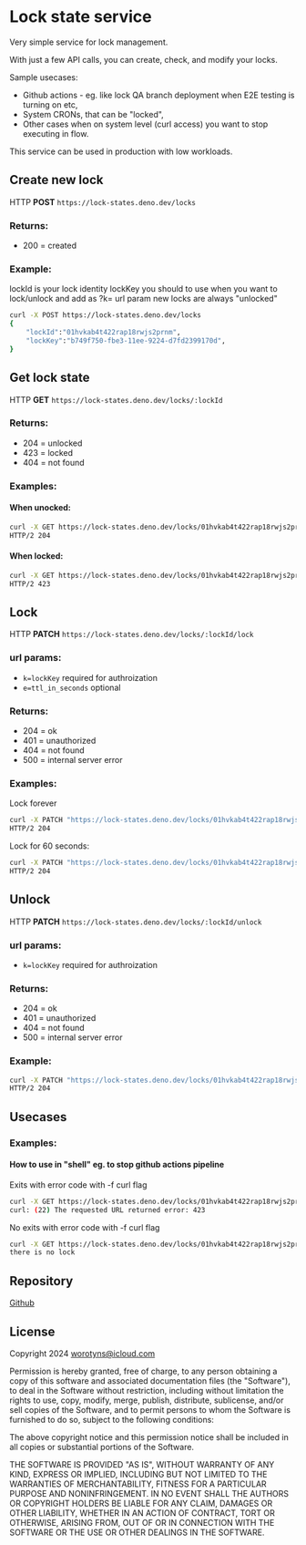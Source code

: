 # Lock state service

Very simple service for lock management. 

With just a few API calls, you can create, check, and modify your locks.

Sample usecases:
 - Github actions - eg. like lock QA branch deployment when E2E testing is turning on etc,
 - System CRONs, that can be "locked",
 - Other cases when on system level (curl access) you want to stop executing in flow.

This service can be used in production with low workloads.

## Create new lock
HTTP **POST** `https://lock-states.deno.dev/locks`
### Returns:
- 200 = created
### Example:
lockId is your lock identity
lockKey you should to use when you want to lock/unlock and add as ?k=<lockKey> url param
new locks are always "unlocked"
```sh
curl -X POST https://lock-states.deno.dev/locks            
{
    "lockId":"01hvkab4t422rap18rwjs2prnm",
    "lockKey":"b749f750-fbe3-11ee-9224-d7fd2399170d",
}
```

## Get lock state
HTTP **GET** `https://lock-states.deno.dev/locks/:lockId`
### Returns:
- 204 = unlocked
- 423 = locked
- 404 = not found

### Examples:
#### When unocked:
```sh
curl -X GET https://lock-states.deno.dev/locks/01hvkab4t422rap18rwjs2prnm -I
HTTP/2 204
```
#### When locked:
```sh
curl -X GET https://lock-states.deno.dev/locks/01hvkab4t422rap18rwjs2prnm -I
HTTP/2 423
```

## Lock
HTTP **PATCH** `https://lock-states.deno.dev/locks/:lockId/lock`
### url params:
- `k=lockKey` required for authroization
- `e=ttl_in_seconds` optional
### Returns:
- 204 = ok
- 401 = unauthorized
- 404 = not found
- 500 = internal server error
### Examples:
Lock forever
```sh
curl -X PATCH "https://lock-states.deno.dev/locks/01hvkab4t422rap18rwjs2prnm/lock?k=b749f750-fbe3-11ee-9224-d7fd2399170d" -I
HTTP/2 204
```
Lock for 60 seconds:
```sh
curl -X PATCH "https://lock-states.deno.dev/locks/01hvkab4t422rap18rwjs2prnm/lock?k=b749f750-fbe3-11ee-9224-d7fd2399170d&e=60" -I
HTTP/2 204
```

## Unlock
HTTP **PATCH** `https://lock-states.deno.dev/locks/:lockId/unlock`
### url params:
- `k=lockKey` required for authroization
### Returns:
- 204 = ok
- 401 = unauthorized
- 404 = not found
- 500 = internal server error
### Example:
```sh
curl -X PATCH "https://lock-states.deno.dev/locks/01hvkab4t422rap18rwjs2prnm/unlock?k=b749f750-fbe3-11ee-9224-d7fd2399170d" -I
HTTP/2 204
```

## Usecases
### Examples:
#### How to use in "shell" eg. to stop github actions pipeline
Exits with error code with -f curl flag
```sh
curl -X GET https://lock-states.deno.dev/locks/01hvkab4t422rap18rwjs2prnm -f && echo "there is no lock"
curl: (22) The requested URL returned error: 423
```
No exits with error code with -f curl flag
```sh
curl -X GET https://lock-states.deno.dev/locks/01hvkab4t422rap18rwjs2prnm -f && echo "there is no lock"
there is no lock
```

## Repository
[Github](https://github.com/worotyns/lock-state)

## License

Copyright 2024 worotyns@icloud.com

Permission is hereby granted, free of charge, to any person obtaining a copy of this software and associated documentation files (the "Software"), to deal in the Software without restriction, including without limitation the rights to use, copy, modify, merge, publish, distribute, sublicense, and/or sell copies of the Software, and to permit persons to whom the Software is furnished to do so, subject to the following conditions:

The above copyright notice and this permission notice shall be included in all copies or substantial portions of the Software.

THE SOFTWARE IS PROVIDED "AS IS", WITHOUT WARRANTY OF ANY KIND, EXPRESS OR IMPLIED, INCLUDING BUT NOT LIMITED TO THE WARRANTIES OF MERCHANTABILITY, FITNESS FOR A PARTICULAR PURPOSE AND NONINFRINGEMENT. IN NO EVENT SHALL THE AUTHORS OR COPYRIGHT HOLDERS BE LIABLE FOR ANY CLAIM, DAMAGES OR OTHER LIABILITY, WHETHER IN AN ACTION OF CONTRACT, TORT OR OTHERWISE, ARISING FROM, OUT OF OR IN CONNECTION WITH THE SOFTWARE OR THE USE OR OTHER DEALINGS IN THE SOFTWARE.